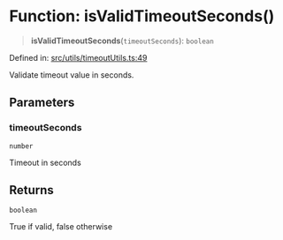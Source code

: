 # Function: isValidTimeoutSeconds()

> **isValidTimeoutSeconds**(`timeoutSeconds`): `boolean`

Defined in: [src/utils/timeoutUtils.ts:49](https://github.com/Nick2bad4u/Uptime-Watcher/blob/2a45eeb1723f8f7089001af2c92aa07d82dfe7e4/src/utils/timeoutUtils.ts#L49)

Validate timeout value in seconds.

## Parameters

### timeoutSeconds

`number`

Timeout in seconds

## Returns

`boolean`

True if valid, false otherwise

